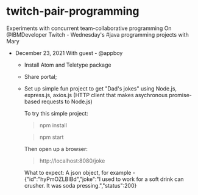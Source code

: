 # twitch-pair-programming

Experiments with concurrent team-collaborative programming
On @IBMDeveloper Twitch - Wednesday's #java programming projects with Mary

* December 23, 2021
With guest - @appboy
     * Install Atom and Teletype package
     * Share portal; 
     * Set up simple fun project to get "Dad's jokes" using Node.js, express.js, axios.js (HTTP client that makes asychronous promise-based requests to Node.js)
       
       To try this simple project:
       > npm install
       
       > npm start
       
       Then open up a browser:
       > http://localhost:8080/joke
       
       What to expect:
       A json object, for example -
            {"id":"hyPmOZLBIBd","joke":"I used to work for a soft drink can crusher. It was soda pressing.","status":200}
            
 
